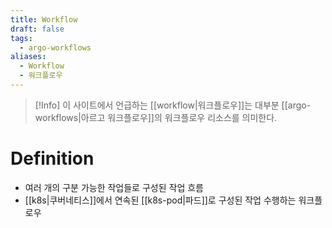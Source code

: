 ```yaml
---
title: Workflow
draft: false
tags:
  - argo-workflows
aliases:
  - Workflow
  - 워크플로우
---
```


> [!Info]
> 이 사이트에서 언급하는 [[workflow|워크플로우]]는 대부분 [[argo-workflows|아르고 워크플로우]]의 워크플로우 리소스를 의미한다.

# Definition
- 여러 개의 구분 가능한 작업들로 구성된 작업 흐름
- [[k8s|쿠버네티스]]에서 연속된 [[k8s-pod|파드]]로 구성된 작업 수행하는 워크플로우


